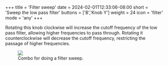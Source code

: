 +++
title = 'Filter sweep'
date = 2024-02-01T12:33:06-08:00
short = 'Sweep the low pass filter'
buttons = ['B','Knob Y']
weight = 24
icon = 'filter'
mode = 'any'
+++


Rotating this knob clockwise will increase the cutoff frequency of the low pass filter, allowing higher frequencies to pass through. Rotating it counterclockwise will decrease the cutoff frequency, restricting the passage of higher frequencies.


<figure class="imgcombo">
<img src="/img/filter_turn.png">
<figcaption>Combo for doing a filter sweep.</figcaption>
</figure>

